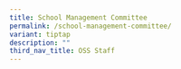 ```yaml
---
title: School Management Committee
permalink: /school-management-committee/
variant: tiptap
description: ""
third_nav_title: OSS Staff
---
```

